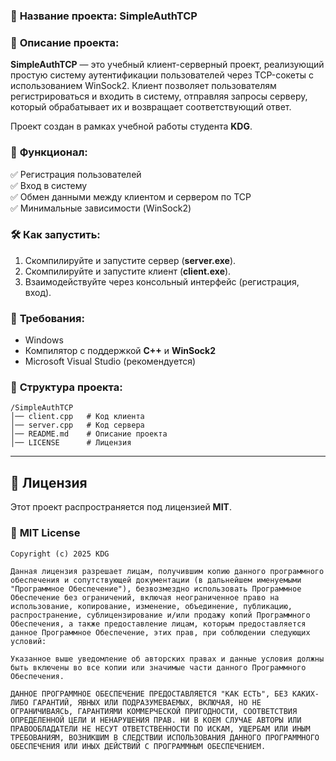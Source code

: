 ### 🔐 **Название проекта:** **SimpleAuthTCP**  

### 📜 **Описание проекта:**  
**SimpleAuthTCP** — это учебный клиент-серверный проект, реализующий простую систему аутентификации пользователей через TCP-сокеты с использованием WinSock2. Клиент позволяет пользователям регистрироваться и входить в систему, отправляя запросы серверу, который обрабатывает их и возвращает соответствующий ответ.  

Проект создан в рамках учебной работы студента **KDG**.  

### 🚀 **Функционал:**  
✅ Регистрация пользователей  
✅ Вход в систему  
✅ Обмен данными между клиентом и сервером по TCP  
✅ Минимальные зависимости (WinSock2)  

### 🛠 **Как запустить:**  
1. Скомпилируйте и запустите сервер (**server.exe**).  
2. Скомпилируйте и запустите клиент (**client.exe**).  
3. Взаимодействуйте через консольный интерфейс (регистрация, вход).  

### 📌 **Требования:**  
- Windows  
- Компилятор с поддержкой **C++** и **WinSock2**  
- Microsoft Visual Studio (рекомендуется)  

### 📂 **Структура проекта:**  
```
/SimpleAuthTCP
│── client.cpp   # Код клиента
│── server.cpp   # Код сервера
│── README.md    # Описание проекта
│── LICENSE      # Лицензия
```

---

## 📝 **Лицензия**  
Этот проект распространяется под лицензией **MIT**.  

### 📜 **MIT License**  

```
Copyright (c) 2025 KDG

Данная лицензия разрешает лицам, получившим копию данного программного обеспечения и сопутствующей документации (в дальнейшем именуемыми "Программное Обеспечение"), безвозмездно использовать Программное Обеспечение без ограничений, включая неограниченное право на использование, копирование, изменение, объединение, публикацию, распространение, сублицензирование и/или продажу копий Программного Обеспечения, а также предоставление лицам, которым предоставляется данное Программное Обеспечение, этих прав, при соблюдении следующих условий:

Указанное выше уведомление об авторских правах и данные условия должны быть включены во все копии или значимые части данного Программного Обеспечения.

ДАННОЕ ПРОГРАММНОЕ ОБЕСПЕЧЕНИЕ ПРЕДОСТАВЛЯЕТСЯ "КАК ЕСТЬ", БЕЗ КАКИХ-ЛИБО ГАРАНТИЙ, ЯВНЫХ ИЛИ ПОДРАЗУМЕВАЕМЫХ, ВКЛЮЧАЯ, НО НЕ ОГРАНИЧИВАЯСЬ, ГАРАНТИЯМИ КОММЕРЧЕСКОЙ ПРИГОДНОСТИ, СООТВЕТСТВИЯ ОПРЕДЕЛЕННОЙ ЦЕЛИ И НЕНАРУШЕНИЯ ПРАВ. НИ В КОЕМ СЛУЧАЕ АВТОРЫ ИЛИ ПРАВООБЛАДАТЕЛИ НЕ НЕСУТ ОТВЕТСТВЕННОСТИ ПО ИСКАМ, УЩЕРБАМ ИЛИ ИНЫМ ТРЕБОВАНИЯМ, ВОЗНИКШИМ В СЛЕДСТВИИ ИСПОЛЬЗОВАНИЯ ДАННОГО ПРОГРАММНОГО ОБЕСПЕЧЕНИЯ ИЛИ ИНЫХ ДЕЙСТВИЙ С ПРОГРАММНЫМ ОБЕСПЕЧЕНИЕМ.

```  
